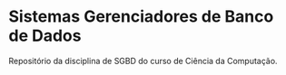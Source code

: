 # Sistemas Gerenciadores de Banco de Dados
Repositório da disciplina de SGBD do curso de Ciência da Computação.
